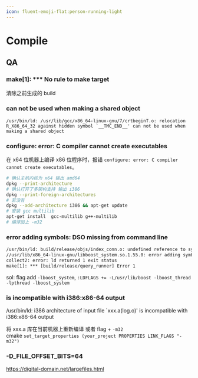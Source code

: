```yaml
---
icon: fluent-emoji-flat:person-running-light
---
```

# Compile

## QA

### make[1]: *** No rule to make target

清除之前生成的 build

### can not be used when making a shared object

```shell
/usr/bin/ld: /usr/lib/gcc/x86_64-linux-gnu/7/crtbeginT.o: relocation R_X86_64_32 against hidden symbol `__TMC_END__' can not be used when making a shared object
```

### configure: error: C compiler cannot create executables

在 x64 位机器上编译 x86 位程序时，报错 `configure: error: C compiler cannot create executables`。

```bash
# 确认主机内核为 x64 输出 amd64
dpkg --print-architecture 
# 确认打开了多架构支持 输出 i386
dpkg --print-foreign-architectures
# 若没有
dpkg --add-architecture i386 && apt-get update
# 安装 gcc multilib
apt-get install  gcc-multilib g++-multilib 
# 编译加上 -m32
```

### error adding symbols: DSO missing from command line

```txt
/usr/bin/ld: build/release/objs/index_conn.o: undefined reference to symbol '_ZN5boost6system15system_categoryEv'
//usr/lib/x86_64-linux-gnu/libboost_system.so.1.55.0: error adding symbols: DSO missing from command line
collect2: error: ld returned 1 exit status
make[1]: *** [build/release/query_runner] Error 1
```

sol: flag add `-lboost_system`, `:LDFLAGS += -L/usr/lib/boost -lboost_thread -lpthread -lboost_system`

### is incompatible with i386:x86-64 output

/usr/bin/ld: i386 architecture of input file `xxx.a(log.o)' is incompatible with i386:x86-64 output

将 xxx.a 库在当前机器上重新编译 或者 flag + `-m32`  
cmake `set_target_properties (your_project PROPERTIES LINK_FLAGS "-m32")`

### -D_FILE_OFFSET_BITS=64

<https://digital-domain.net/largefiles.html>
